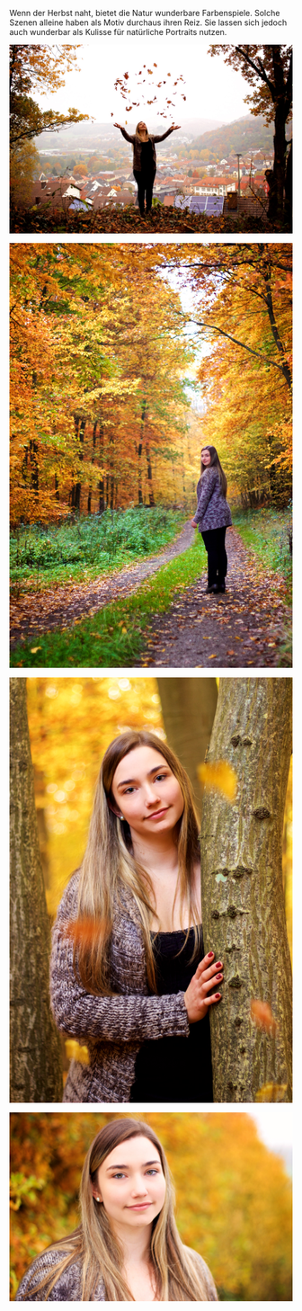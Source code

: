 ---
---

Wenn der Herbst naht, bietet die Natur wunderbare Farbenspiele. Solche Szenen alleine haben als Motiv durchaus ihren Reiz. Sie lassen sich jedoch auch wunderbar als Kulisse für natürliche Portraits nutzen.

![Herbstfarben](assets/img/work/jessi/jessi1.jpg)

![Herbstfarben](assets/img/work/jessi/jessi2.jpg)

![Herbstfarben](assets/img/work/jessi/jessi3.jpg)

![Herbstfarben](assets/img/work/jessi/jessi4.jpg)
